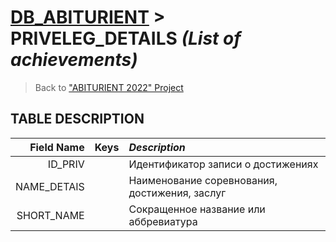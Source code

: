 # [DB_ABITURIENT](../db_abiturient_2022.md) > PRIVELEG_DETAILS *(List of achievements)*

> Back to ["ABITURIENT 2022" Project](../../../../README.md)

## **TABLE DESCRIPTION**

| **Field Name** |  Keys   | *Description*                                    |
|---------------:|:-------:|:-------------------------------------------------|
|        ID_PRIV |         | Идентификатор записи о достижениях               |
|    NAME_DETAIS |         | Наименование соревнования, достижения, заслуг    |
|     SHORT_NAME |         | Сокращенное название или аббревиатура            |
